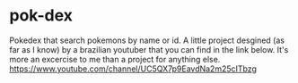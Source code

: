 # pok-dex
Pokedex that search pokemons by name or id. A little project desgined (as far as I know) by a brazilian youtuber that you can find in the link below. It's more an excercise to me than a project for anything else. https://www.youtube.com/channel/UC5QX7p9EavdNa2m25cITbzg
